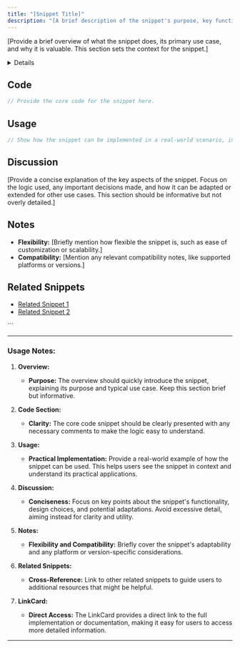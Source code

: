 ```yaml
---
title: "[Snippet Title]"
description: "[A brief description of the snippet's purpose, key functionality, and why it is useful.]"
---
```


[Provide a brief overview of what the snippet does, its primary use case, and why it is valuable. This section sets the context for the snippet.]

<details>

**URL:** [Full URL to Full Implementation or Documentation]

**Source:** [Relevant Source, e.g., Book or Blog Post Link]

**Author:** `[Author Name]`

**Tags:**  
`[Tag1]`, `[Tag2]`, `[Tag3]`, `[Tag4]`

**Platforms Supported:** [e.g., iOS, macOS]

**Swift Version:** [Version Number]
</details>

## Code

```swift
// Provide the core code for the snippet here.
```

## Usage

```swift
// Show how the snippet can be implemented in a real-world scenario, including any necessary setup or context.
```

## Discussion
[Provide a concise explanation of the key aspects of the snippet. Focus on the logic used, any important decisions made, and how it can be adapted or extended for other use cases. This section should be informative but not overly detailed.]

## Notes
- **Flexibility:** [Briefly mention how flexible the snippet is, such as ease of customization or scalability.]
- **Compatibility:** [Mention any relevant compatibility notes, like supported platforms or versions.]

## Related Snippets
- [Related Snippet 1](#)
- [Related Snippet 2](#)

<LinkCard title="View Full Snippet" href="[Full URL to the Detailed Implementation or Documentation]" />
```

---

### **Usage Notes:**

1. **Overview:**
   - **Purpose:** The overview should quickly introduce the snippet, explaining its purpose and typical use case. Keep this section brief but informative.

2. **Code Section:**
   - **Clarity:** The core code snippet should be clearly presented with any necessary comments to make the logic easy to understand.

3. **Usage:**
   - **Practical Implementation:** Provide a real-world example of how the snippet can be used. This helps users see the snippet in context and understand its practical applications.

4. **Discussion:**
   - **Conciseness:** Focus on key points about the snippet's functionality, design choices, and potential adaptations. Avoid excessive detail, aiming instead for clarity and utility.

5. **Notes:**
   - **Flexibility and Compatibility:** Briefly cover the snippet's adaptability and any platform or version-specific considerations.

6. **Related Snippets:**
   - **Cross-Reference:** Link to other related snippets to guide users to additional resources that might be helpful.

7. **LinkCard:**
   - **Direct Access:** The LinkCard provides a direct link to the full implementation or documentation, making it easy for users to access more detailed information.

---
